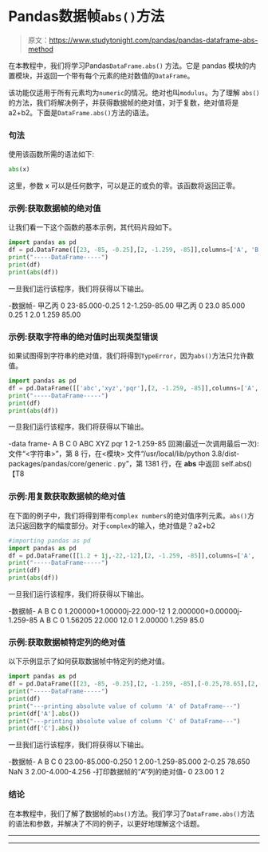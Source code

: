 # Pandas数据帧`abs()`方法

> 原文：<https://www.studytonight.com/pandas/pandas-dataframe-abs-method>

在本教程中，我们将学习Pandas`DataFrame.abs()` 方法。它是 pandas 模块的内置模块，并返回一个带有每个元素的绝对数值的`DataFrame`。

该功能仅适用于所有元素均为`numeric`的情况。绝对也叫`modulus`。为了理解 `abs()`的方法，我们将解决例子，并获得数据帧的绝对值，对于复数，绝对值将是 a2+b2。下面是`DataFrame.abs()`方法的语法。

### 句法

使用该函数所需的语法如下:

```py
abs(x)
```

这里，参数 x 可以是任何数字，可以是正的或负的零。该函数将返回正零。

### 示例:获取数据帧的绝对值

让我们看一下这个函数的基本示例，其代码片段如下。

```py
import pandas as pd
df = pd.DataFrame([[23, -85, -0.25],[2, -1.259, -85]],columns=['A', 'B','C'])
print("-----DataFrame-----")
print(df)
print(abs(df))
```

一旦我们运行该程序，我们将获得以下输出。

-数据帧-
甲乙丙
0 23-85.000-0.25
1 2-1.259-85.00
甲乙丙
0 23.0 85.000 0.25
1 2.0 1.259 85.00

### 示例:获取字符串的绝对值时出现类型错误

如果试图得到字符串的绝对值，我们将得到`TypeError`，因为`abs()`方法只允许数值。

```py
import pandas as pd
df = pd.DataFrame([['abc','xyz','pqr'],[2, -1.259, -85]],columns=['A', 'B','C'])
print("-----DataFrame-----")
print(df)
print(abs(df))
```

一旦我们运行该程序，我们将获得以下输出。

-data frame-
A B C
0 ABC XYZ pqr
1 2-1.259-85
回溯(最近一次调用最后一次):
文件“<字符串>”，第 8 行，在<模块>
文件“/usr/local/lib/python 3.8/dist-packages/pandas/core/generic . py”，第 1381 行，在 __abs__
中返回 self.abs() 【T8

### 示例:用复数获取数据帧的绝对值

在下面的例子中，我们将得到带有`complex numbers`的绝对值序列元素。`abs()`方法只返回数字的幅度部分。对于`complex`的输入，绝对值是？a2+b2

```py
#importing pandas as pd
import pandas as pd
df = pd.DataFrame([[1.2 + 1j,-22,-12],[2, -1.259, -85]],columns=['A', 'B','C'])
print("-----DataFrame-----")
print(df)
print(abs(df))
```

一旦我们运行该程序，我们将获得以下输出。

-数据帧-
A B C
0 1.200000+1.00000j-22.000-12
1 2.000000+0.00000j-1.259-85
A B C
0 1.56205 22.000 12.0
1 2.00000 1.259 85.0

### 示例:获取数据帧特定列的绝对值

以下示例显示了如何获取数据帧中特定列的绝对值。

```py
import pandas as pd
df = pd.DataFrame([[23, -85, -0.25],[2, -1.259, -85],[-0.25,78.65],[2,-4,-4.256]],columns=['A', 'B','C'])
print("-----DataFrame-----")
print(df)
print("---printing absolute value of column 'A' of DataFrame---")
print(df['A'].abs())
print("---printing absolute value of column 'C' of DataFrame---")
print(df['C'].abs())
```

一旦我们运行该程序，我们将获得以下输出。

-数据帧-
A B C
0 23.00-85.000-0.250
1 2.00-1.259-85.000
2-0.25 78.650 NaN
3 2.00-4.000-4.256
-打印数据帧的“A”列的绝对值-
0 23.00
1 2

### 结论

在本教程中，我们了解了数据帧的`abs()`方法。我们学习了`DataFrame.abs()`方法的语法和参数，并解决了不同的例子，以更好地理解这个话题。

* * *

* * *